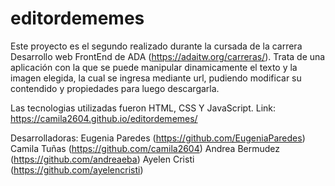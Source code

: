 # editordememes

Este proyecto es el segundo realizado durante la cursada de la carrera Desarrollo web FrontEnd de ADA (https://adaitw.org/carreras/). 
Trata de una aplicación con la que se puede manipular dinamicamente el texto y la imagen elegida, la cual se ingresa mediante url, pudiendo modificar su contendido 
y propiedades para luego descargarla.

Las tecnologias utilizadas fueron HTML, CSS Y JavaScript.
Link: https://camila2604.github.io/editordememes/

Desarrolladoras:
Eugenia Paredes (https://github.com/EugeniaParedes)
Camila Tuñas (https://github.com/camila2604)
Andrea Bermudez (https://github.com/andreaeba)
Ayelen Cristi (https://github.com/ayelencristi)
